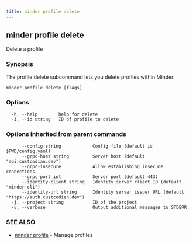```yaml
---
title: minder profile delete
---
```

## minder profile delete

Delete a profile

### Synopsis

The profile delete subcommand lets you delete profiles within Minder.

```
minder profile delete [flags]
```

### Options

```
  -h, --help        help for delete
  -i, --id string   ID of profile to delete
```

### Options inherited from parent commands

```
      --config string            Config file (default is $PWD/config.yaml)
      --grpc-host string         Server host (default "api.custcodian.dev")
      --grpc-insecure            Allow establishing insecure connections
      --grpc-port int            Server port (default 443)
      --identity-client string   Identity server client ID (default "minder-cli")
      --identity-url string      Identity server issuer URL (default "https://auth.custcodian.dev")
  -j, --project string           ID of the project
  -v, --verbose                  Output additional messages to STDERR
```

### SEE ALSO

* [minder profile](minder_profile.md)	 - Manage profiles

